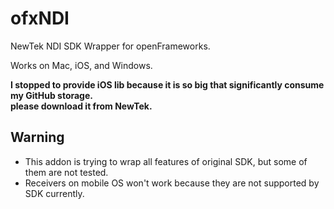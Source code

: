 # ofxNDI

NewTek NDI SDK Wrapper for openFrameworks.

Works on Mac, iOS, and Windows.

__I stopped to provide iOS lib because it is so big that significantly consume my GitHub storage.  
please download it from NewTek.__

## Warning
- This addon is trying to wrap all features of original SDK, but some of them are not tested.
- Receivers on mobile OS won't work because they are not supported by SDK currently.
